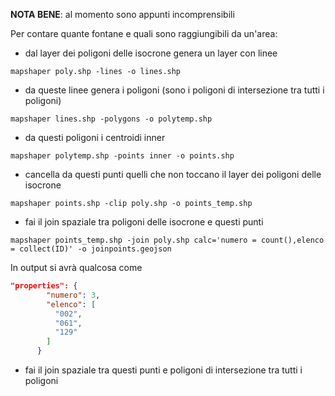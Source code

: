 **NOTA BENE**: al momento sono appunti incomprensibili

Per contare quante fontane e quali sono raggiungibili da un'area:

- dal layer dei poligoni delle isocrone genera un layer con linee

```
mapshaper poly.shp -lines -o lines.shp
```

- da queste linee genera i poligoni (sono i poligoni di intersezione tra tutti i poligoni)

```
mapshaper lines.shp -polygons -o polytemp.shp
```

- da questi poligoni i centroidi inner

```
mapshaper polytemp.shp -points inner -o points.shp
```

- cancella da questi punti quelli che non toccano il layer dei poligoni delle isocrone

```
mapshaper points.shp -clip poly.shp -o points_temp.shp
```

- fai il join spaziale tra poligoni delle isocrone e questi punti

```
mapshaper points_temp.shp -join poly.shp calc='numero = count(),elenco = collect(ID)' -o joinpoints.geojson
```

In output si avrà qualcosa come

```json
"properties": {
        "numero": 3,
        "elenco": [
          "002",
          "061",
          "129"
        ]
      }
```

- fai il join spaziale tra questi punti e poligoni di intersezione tra tutti i poligoni
